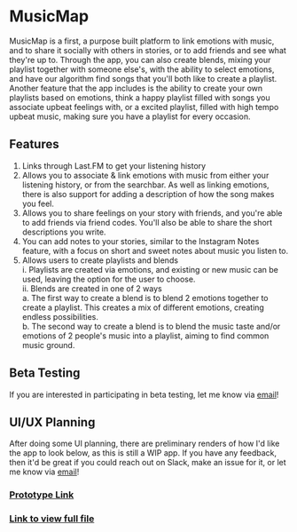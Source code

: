 # MusicMap   
MusicMap is a first, a purpose built platform to link emotions with music, and to share it socially with others in stories, or to add friends and see what they're up to. Through the app, you can also create blends, mixing your playlist together with someone else's, with the ability to select emotions, and have our algorithm find songs that you'll both like to create a playlist.  
Another feature that the app includes is the ability to create your own playlists based on emotions, think a happy playlist filled with songs you associate upbeat feelings with, or a excited playlist, filled with high tempo upbeat music, making sure you have a playlist for every occasion. 

## Features
1. Links through Last.FM to get your listening history  
2. Allows you to associate & link emotions with music from either your listening history, or from the searchbar. As well as linking emotions, there is also support for adding a description of how the song makes you feel.
3. Allows you to share feelings on your story with friends, and you're able to add friends via friend codes. You'll also be able to share the short descriptions you write.
4. You can add notes to your stories, similar to the Instagram Notes feature, with a focus on short and sweet notes about music you listen to.
4. Allows users to create playlists and blends  
i. Playlists are created via emotions, and existing or new music can be used, leaving the option for the user to choose.  
ii. Blends are created in one of 2 ways    
a. The first way to create a blend is to blend 2 emotions together to create a playlist. This creates a mix of different emotions, creating endless possibilities.     
b. The second way to create a blend is to blend the music taste and/or emotions of 2 people's music into a playlist, aiming to find common music ground.

## Beta Testing
If you are interested in participating in beta testing, let me know via [email](mailto:niko@apringle.tech)!

## UI/UX Planning
After doing some UI planning, there are preliminary renders of how I'd like the app to look below, as this is still a WIP app. If you have any feedback, then it'd be great if you could reach out on Slack, make an issue for it, or let me know via [email](mailto:niko@apringle.tech)!
### [Prototype Link](https://www.figma.com/proto/kARWna7bAzRvwWTW6lheeg/MusicMap-UI?node-id=0-1&t=7K76XodofR7tE2m8-1)
### [Link to view full file](https://www.figma.com/design/kARWna7bAzRvwWTW6lheeg/MusicMap-UI?node-id=0-1&t=7K76XodofR7tE2m8-1)

